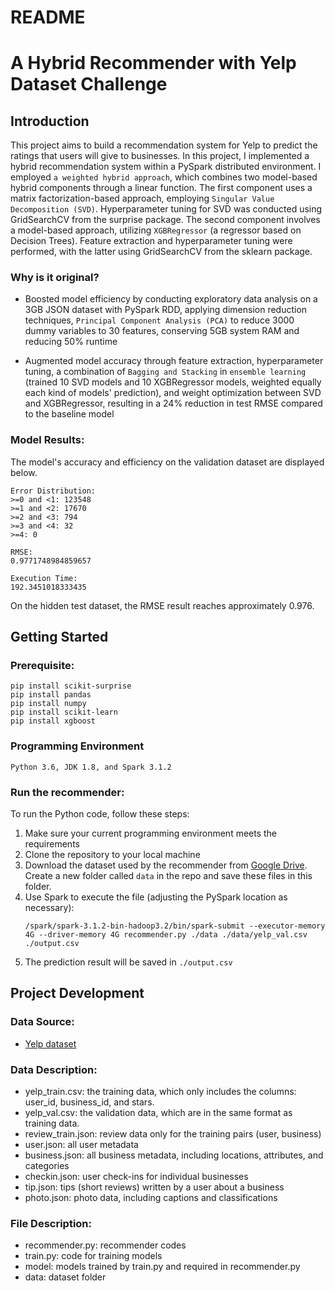 # README
# A Hybrid Recommender with Yelp Dataset Challenge

## Introduction
This project aims to build a recommendation system for Yelp to predict the ratings that users will give to businesses. In this project, I implemented a hybrid recommendation system within a PySpark distributed environment. I employed `a weighted hybrid approach`, which combines two model-based hybrid components through a linear function. The first component uses a matrix factorization-based approach, employing `Singular Value Decomposition (SVD)`. Hyperparameter tuning for SVD was conducted using GridSearchCV from the surprise package. The second component involves a model-based approach, utilizing `XGBRegressor` (a regressor based on Decision Trees). Feature extraction and hyperparameter tuning were performed, with the latter using GridSearchCV from the sklearn package.

### Why is it original?
- Boosted model efficiency by conducting exploratory data analysis on a 3GB JSON dataset with PySpark RDD, applying dimension reduction techniques, `Principal Component Analysis (PCA)` to reduce 3000 dummy variables to 30 features, conserving 5GB system RAM and reducing 50% runtime

- Augmented model accuracy through feature extraction, hyperparameter tuning, a combination of `Bagging and Stacking` in `ensemble learning` (trained 10 SVD models and 10 XGBRegressor models, weighted equally each kind of models' prediction), and weight optimization between SVD and XGBRegressor, resulting in a 24% reduction in test RMSE compared to the baseline model

### Model Results:
The model's accuracy and efficiency on the validation dataset are displayed below.
```
Error Distribution:
>=0 and <1: 123548
>=1 and <2: 17670
>=2 and <3: 794
>=3 and <4: 32
>=4: 0

RMSE:
0.9771748984859657

Execution Time:
192.3451018333435
```
On the hidden test dataset, the RMSE result reaches approximately 0.976.

## Getting Started
### Prerequisite:
```
pip install scikit-surprise
pip install pandas
pip install numpy
pip install scikit-learn
pip install xgboost
```

### Programming Environment
```
Python 3.6, JDK 1.8, and Spark 3.1.2
```

### Run the recommender:
To run the Python code, follow these steps:
1. Make sure your current programming environment meets the requirements
2. Clone the repository to your local machine
3. Download the dataset used by the recommender from [Google Drive](https://drive.google.com/drive/folders/1AbJWyM3_bcbdsZFlO0ppTgVT3p9YQvMs?usp=sharing). Create a new folder called `data` in the repo and save these files in this folder.
4. Use Spark to execute the file (adjusting the PySpark location as necessary):
    ```
    /spark/spark-3.1.2-bin-hadoop3.2/bin/spark-submit --executor-memory 4G --driver-memory 4G recommender.py ./data ./data/yelp_val.csv ./output.csv
    ```
5. The prediction result will be saved in `./output.csv`

## Project Development
### Data Source: 
* [Yelp dataset](https://www.yelp.com/dataset)

### Data Description:
* yelp_train.csv: the training data, which only includes the columns: user_id, business_id, and stars.
* yelp_val.csv: the validation data, which are in the same format as training data.
* review_train.json: review data only for the training pairs (user, business)
* user.json: all user metadata
* business.json: all business metadata, including locations, attributes, and categories
* checkin.json: user check-ins for individual businesses
* tip.json: tips (short reviews) written by a user about a business
* photo.json: photo data, including captions and classifications

### File Description:
* recommender.py: recommender codes
* train.py: code for training models
* model: models trained by train.py and required in recommender.py
* data: dataset folder
